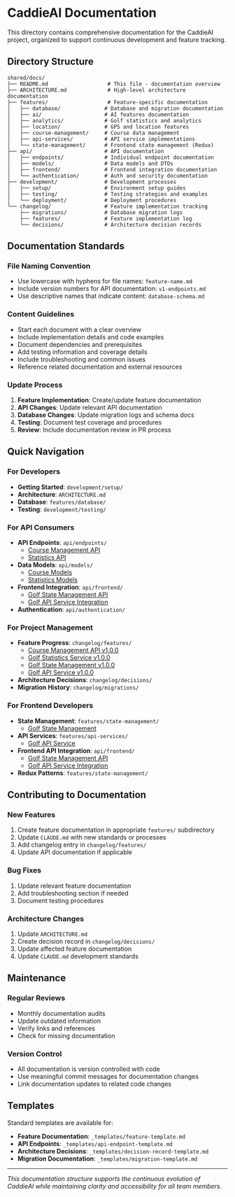# CaddieAI Documentation

This directory contains comprehensive documentation for the CaddieAI project, organized to support continuous development and feature tracking.

## Directory Structure

```
shared/docs/
├── README.md                   # This file - documentation overview
├── ARCHITECTURE.md             # High-level architecture documentation
├── features/                   # Feature-specific documentation
│   ├── database/              # Database and migration documentation
│   ├── ai/                    # AI features documentation
│   ├── analytics/             # Golf statistics and analytics
│   ├── location/              # GPS and location features
│   ├── course-management/     # Course data management
│   ├── api-services/          # API service implementations
│   └── state-management/      # Frontend state management (Redux)
├── api/                       # API documentation
│   ├── endpoints/             # Individual endpoint documentation
│   ├── models/                # Data models and DTOs
│   ├── frontend/              # Frontend integration documentation
│   └── authentication/        # Auth and security documentation
├── development/               # Development processes
│   ├── setup/                 # Environment setup guides
│   ├── testing/               # Testing strategies and examples
│   └── deployment/            # Deployment procedures
└── changelog/                 # Feature implementation tracking
    ├── migrations/            # Database migration logs
    ├── features/              # Feature implementation log
    └── decisions/             # Architecture decision records
```

## Documentation Standards

### File Naming Convention
- Use lowercase with hyphens for file names: `feature-name.md`
- Include version numbers for API documentation: `v1-endpoints.md`
- Use descriptive names that indicate content: `database-schema.md`

### Content Guidelines
- Start each document with a clear overview
- Include implementation details and code examples
- Document dependencies and prerequisites
- Add testing information and coverage details
- Include troubleshooting and common issues
- Reference related documentation and external resources

### Update Process
1. **Feature Implementation**: Create/update feature documentation
2. **API Changes**: Update relevant API documentation
3. **Database Changes**: Update migration logs and schema docs
4. **Testing**: Document test coverage and procedures
5. **Review**: Include documentation review in PR process

## Quick Navigation

### For Developers
- **Getting Started**: `development/setup/`
- **Architecture**: `ARCHITECTURE.md`
- **Database**: `features/database/`
- **Testing**: `development/testing/`

### For API Consumers
- **API Endpoints**: `api/endpoints/`
  - [Course Management API](api/endpoints/course-endpoints.md)
  - [Statistics API](api/endpoints/statistics-endpoints.md)
- **Data Models**: `api/models/`
  - [Course Models](api/models/course-models.md)
  - [Statistics Models](api/models/statistics-models.md)
- **Frontend Integration**: `api/frontend/`
  - [Golf State Management API](api/frontend/golf-state-management-api.md)
  - [Golf API Service Integration](api/frontend/golf-api-service-integration.md)
- **Authentication**: `api/authentication/`

### For Project Management
- **Feature Progress**: `changelog/features/`
  - [Course Management API v1.0.0](changelog/features/course-management-api-v1.0.0.md)
  - [Golf Statistics Service v1.0.0](changelog/features/golf-statistics-service-v1.0.0.md)
  - [Golf State Management v1.0.0](changelog/features/golf-state-management-v1.0.0.md)
  - [Golf API Service v1.0.0](changelog/features/golf-api-service-v1.0.0.md)
- **Architecture Decisions**: `changelog/decisions/`
- **Migration History**: `changelog/migrations/`

### For Frontend Developers
- **State Management**: `features/state-management/`
  - [Golf State Management](features/state-management/golf-state-management.md)
- **API Services**: `features/api-services/`
  - [Golf API Service](features/api-services/golf-api-service.md)
- **Frontend API Integration**: `api/frontend/`
  - [Golf State Management API](api/frontend/golf-state-management-api.md)
  - [Golf API Service Integration](api/frontend/golf-api-service-integration.md)
- **Redux Patterns**: `features/state-management/`

## Contributing to Documentation

### New Features
1. Create feature documentation in appropriate `features/` subdirectory
2. Update `CLAUDE.md` with new standards or processes
3. Add changelog entry in `changelog/features/`
4. Update API documentation if applicable

### Bug Fixes
1. Update relevant feature documentation
2. Add troubleshooting section if needed
3. Document testing procedures

### Architecture Changes
1. Update `ARCHITECTURE.md`
2. Create decision record in `changelog/decisions/`
3. Update affected feature documentation
4. Update `CLAUDE.md` development standards

## Maintenance

### Regular Reviews
- Monthly documentation audits
- Update outdated information
- Verify links and references
- Check for missing documentation

### Version Control
- All documentation is version controlled with code
- Use meaningful commit messages for documentation changes
- Link documentation updates to related code changes

## Templates

Standard templates are available for:
- **Feature Documentation**: `_templates/feature-template.md`
- **API Endpoints**: `_templates/api-endpoint-template.md`
- **Architecture Decisions**: `_templates/decision-record-template.md`
- **Migration Documentation**: `_templates/migration-template.md`

---

*This documentation structure supports the continuous evolution of CaddieAI while maintaining clarity and accessibility for all team members.*